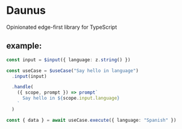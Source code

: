 # Daunus
Opinionated edge-first library for TypeScript

## example: 

```typescript
const input = $input({ language: z.string() })

const useCase = $useCase("Say hello in language")
  .input(input)

  .handle(
    ({ scope, prompt }) => prompt`
      Say hello in ${scope.input.language}
    `
  )

const { data } = await useCase.execute({ language: "Spanish" })
```
